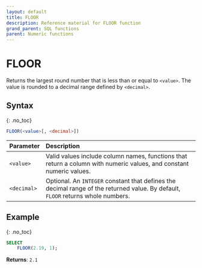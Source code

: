 ```yaml
---
layout: default
title: FLOOR
description: Reference material for FLOOR function
grand_parent: SQL functions
parent: Numeric functions
---
```


# FLOOR

Returns the largest round number that is less than or equal to `<value>`. The value is rounded to a decimal range defined by `<decimal>`.

## Syntax
{: .no_toc}

```sql
FLOOR(<value>[, <decimal>])
```

| Parameter | Description                                                                                                                   |
| :--------- | :----------------------------------------------------------------------------------------------------------------------------- |
| `<value>`   | Valid values include column names, functions that return a column with numeric values, and constant numeric values.           |
| `<decimal>`   | Optional. An `INTEGER` constant that defines the decimal range of the returned value. By default, `FLOOR` returns whole numbers.  |

## Example
{: .no_toc}

```sql
SELECT
    FLOOR(2.19, 1);
```

**Returns**: `2.1`
